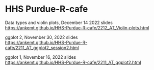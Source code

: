 # HHS Purdue-R-cafe

Data types and violin plots, December 14 2022 slides \
https://ankemt.github.io/HHS-Purdue-R-cafe/2212_AT_Violin-plots.html

ggplot 2, November 30, 2022 slides \
https://ankemt.github.io/HHS-Purdue-R-cafe/2211_AT_ggplot2_session2.html

ggplot 1, November 16, 2022 slides \
https://ankemt.github.io/HHS-Purdue-R-cafe/2211_AT_ggplot2.html

